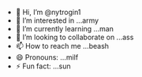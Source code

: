 - 👋 Hi, I’m @nytrogin1
- 👀 I’m interested in ...army
- 🌱 I’m currently learning ...man
- 💞️ I’m looking to collaborate on ...ass
- 📫 How to reach me ...beash
- 😄 Pronouns: ...milf
- ⚡ Fun fact: ...sun

<!---
nytrogin1/nytrogin1 is a ✨ special ✨ repository because its `README.md` (this file) appears on your GitHub profile.
You can click the Preview link to take a look at your changes.
